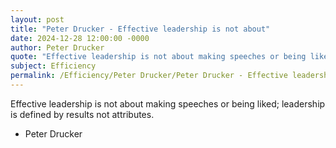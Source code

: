 ```yaml
---
layout: post
title: "Peter Drucker - Effective leadership is not about"
date: 2024-12-28 12:00:00 -0000
author: Peter Drucker
quote: "Effective leadership is not about making speeches or being liked; leadership is defined by results not attributes."
subject: Efficiency
permalink: /Efficiency/Peter Drucker/Peter Drucker - Effective leadership is not about
---
```


Effective leadership is not about making speeches or being liked; leadership is defined by results not attributes.

- Peter Drucker
